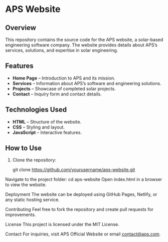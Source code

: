 # APS Website

## Overview
This repository contains the source code for the APS website, a solar-based engineering software company. The website provides details about APS’s services, solutions, and expertise in solar engineering.

## Features
- **Home Page** – Introduction to APS and its mission.
- **Services** – Information about APS’s software and engineering solutions.
- **Projects** – Showcase of completed solar projects.
- **Contact** – Inquiry form and contact details.

## Technologies Used
- **HTML** – Structure of the website.
- **CSS** – Styling and layout.
- **JavaScript** – Interactive features.

## How to Use
1. Clone the repository:

   git clone https://github.com/yourusername/aps-website.git

Navigate to the project folder:
  cd aps-website
Open index.html in a browser to view the website.


Deployment
The website can be deployed using GitHub Pages, Netlify, or any static hosting service.

Contributing
Feel free to fork the repository and create pull requests for improvements.

License
This project is licensed under the MIT License.

Contact
For inquiries, visit APS Official Website or email contact@aps.com.
